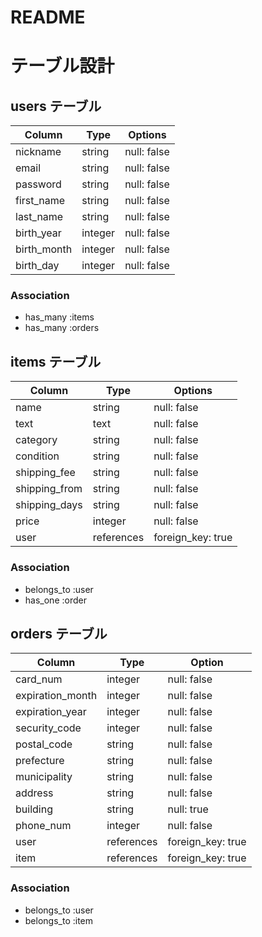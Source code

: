 # README

# テーブル設計

## users テーブル

| Column      | Type    | Options     |
| ----------- | ------- | ----------- |
| nickname    | string  | null: false |
| email       | string  | null: false |
| password    | string  | null: false |
| first_name  | string  | null: false |
| last_name   | string  | null: false |
| birth_year  | integer | null: false |
| birth_month | integer | null: false |
| birth_day   | integer | null: false |

### Association

- has_many :items
- has_many :orders

## items テーブル

| Column        | Type       | Options           |
| ------------- | ---------- | ----------------- |
| name          | string     | null: false       |
| text          | text       | null: false       |
| category      | string     | null: false       |
| condition     | string     | null: false       |
| shipping_fee  | string     | null: false       |
| shipping_from | string     | null: false       |
| shipping_days | string     | null: false       |
| price         | integer    | null: false       |
| user          | references | foreign_key: true |

### Association

- belongs_to :user
- has_one :order

## orders テーブル

| Column           | Type       | Option            |
| ---------------- | ---------- | ----------------- |
| card_num         | integer    | null: false       |
| expiration_month | integer    | null: false       |
| expiration_year  | integer    | null: false       |
| security_code    | integer    | null: false       |
| postal_code      | string     | null: false       |
| prefecture       | string     | null: false       |
| municipality     | string     | null: false       |
| address          | string     | null: false       |
| building         | string     | null: true        |
| phone_num        | integer    | null: false       |
| user             | references | foreign_key: true |
| item             | references | foreign_key: true |

### Association

- belongs_to :user
- belongs_to :item